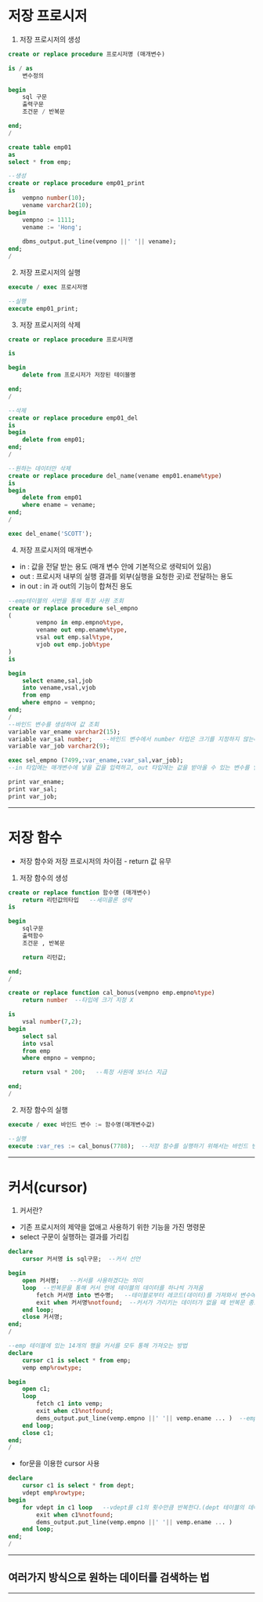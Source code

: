 저장 프로시저 
=======
1. 저장 프로시저의 생성
```sql
create or replace procedure 프로시저명 (매개변수)

is / as
    변수정의

begin
    sql 구문
    출력구문
    조건문 / 반복문

end;
/
```
```sql
create table emp01
as
select * from emp;

--생성
create or replace procedure emp01_print
is 
    vempno number(10);
    vename varchar2(10);
begin
    vempno := 1111;
    vename := 'Hong';
    
    dbms_output.put_line(vempno ||' '|| vename);
end;
/
```

2. 저장 프로시저의 실행
```sql
execute / exec 프로시저명
```
```sql
--실행
execute emp01_print; 
```

3. 저장 프로시저의 삭제
```sql
create or replace procedure 프로시저명

is

begin
    delete from 프로시저가 저장된 테이블명

end;
/
```
```sql
--삭제
create or replace procedure emp01_del
is
begin
    delete from emp01;
end;
/
```
```sql 
--원하는 데이터만 삭제
create or replace procedure del_name(vename emp01.ename%type)
is
begin
    delete from emp01
    where ename = vename;
end;
/

exec del_ename('SCOTT');
```

4. 저장 프로시저의 매개변수
- in : 값을 전달 받는 용도 (매개 변수 안에 기본적으로 생략되어 있음)
- out : 프로시저 내부의 실행 결과를 외부(실행을 요청한 곳)로 전달하는 용도
- in out : in 과 out의 기능이 합쳐진 용도
```sql
--emp테이블의 사번을 통해 특정 사원 조회
create or replace procedure sel_empno
(
        vempno in emp.empno%type,
        vename out emp.ename%type,
        vsal out emp.sal%type,
        vjob out emp.job%type
)
is

begin
    select ename,sal,job
    into vename,vsal,vjob
    from emp
    where empno = vempno;
end;
/
--바인드 변수를 생성하여 값 조회
variable var_ename varchar2(15);
variable var_sal number;   --바인드 변수에서 number 타입은 크기를 지정하지 않는다.
variable var_job varchar2(9);

exec sel_empno (7499,:var_ename,:var_sal,var_job);
--in 타입에는 매개변수에 넣을 값을 입력하고, out 타입에는 값을 받아올 수 있는 변수를 입력해준다.

print var_ename;
print var_sal;
print var_job;
```
***
저장 함수
======
- 저장 함수와 저장 프로시저의 차이점 - return 값 유무

1. 저장 함수의 생성
```sql
create or replace function 함수명 (매개변수)
    return 리턴값의타입   --세미콜론 생략
is

begin
    sql구문
    출력함수
    조건문 , 반복문

    return 리턴값;

end;
/
```
```sql
create or replace function cal_bonus(vempno emp.empno%type)
    return number  --타입에 크기 지정 X

is
    vsal number(7,2);
begin
    select sal
    into vsal
    from emp
    where empno = vempno;

    return vsal * 200;   --특정 사원에 보너스 지급

end;
/
```

2. 저장 함수의 실행
```sql
execute / exec 바인드 변수 := 함수명(매개변수값)
```
```sql
--실행
execute :var_res := cal_bonus(7788);  --저장 함수를 실행하기 위해서는 바인드 변수를 생성하여 저장 함수에서 반환되는 값을 변수에 받아주어야 한다.
```

***
커서(cursor) 
====
1. 커서란? 
- 기존 프로시저의 제약을 없애고 사용하기 위한 기능을 가진 명령문
- select 구문이 실행하는 결과를 가리킴

```sql
declare
    cursor 커서명 is sql구문;  --커서 선언

begin
    open 커서명;   --커서를 사용하겠다는 의미
    loop  --반복문을 통해 커서 안에 테이블의 데이터를 하나씩 가져옴
        fetch 커서명 into 변수명;   --테이블로부터 레코드(데이터)를 가져와서 변수에 저장
        exit when 커서명%notfound;  --커서가 가리키는 데이터가 없을 때 반복문 종료
    end loop;
    close 커서명;
end;
/
```

```sql
--emp 테이블에 있는 14개의 행을 커서를 모두 통해 가져오는 방법
declare 
    cursor c1 is select * from emp;
    vemp emp%rowtype;

begin
    open c1;
    loop
        fetch c1 into vemp;
        exit when c1%notfound;
        dems_output.put_line(vemp.empno ||' '|| vemp.ename ... )  --emp 테이블에 있는 컬럼명을 모두 입력
    end loop;
    close c1;
end;
/
```
- for문을 이용한 cursor 사용
```sql
declare 
    cursor c1 is select * from dept;
    vdept emp%rowtype;
begin
    for vdept in c1 loop   --vdept를 c1의 횟수만큼 반복한다.(dept 테이블의 데이터를 전부 조회)
        exit when c1%notfound;
        dems_output.put_line(vemp.empno ||' '|| vemp.ename ... )  
    end loop;
end;
/
```
***
여러가지 방식으로 원하는 데이터를 검색하는 법
-----
***